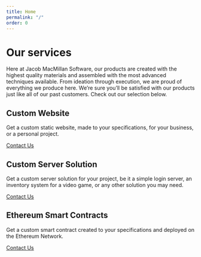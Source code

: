 ```yaml
---
title: Home
permalink: "/"
order: 0
---
```


# Our services

Here at Jacob MacMillan Software, our products are created with the highest quality materials and assembled with the most advanced techniques available. From ideation through execution, we are proud of everything we produce here. We’re sure you’ll be satisfied with our products just like all of our past customers. Check out our selection below.

<div class="project-group">

<div class="project">
<div class="project-elem">
<h2 id="custom-website">Custom Website</h2>

<p>Get a custom static website, made to your specifications, for your business, or a personal project.</p>

<a class="button" href="/contact">Contact Us</a>
</div>
</div>


<div class="project">
<div class="project-elem">
<h2 id="custom-server-solution">Custom Server Solution</h2>

<p>Get a custom server solution for your project, be it a simple login server,  an inventory system for a video game, or any other solution you may need.</p>

<a class="button" href="/contact">Contact Us</a>
</div>
</div>
	
<div class="project">
<div class="project-elem">
<h2 id="ethereum-smart-contracts">Ethereum Smart Contracts</h2>

<p>Get a custom smart contract created to your specifications and deployed on the Ethereum Network.</p>

<a class="button" href="/contact">Contact Us</a>
</div>
</div>

</div>

